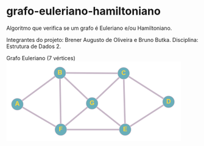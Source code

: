 # grafo-euleriano-hamiltoniano
 Algoritmo que verifica se um grafo é Euleriano e/ou Hamiltoniano.

 Integrantes do projeto: Brener Augusto de Oliveira e Bruno Butka.
 Disciplina: Estrutura de Dados 2.

 Grafo Euleriano (7 vértices)
 <img src="Imagens/grafo_euleriano_7_vertices.png"></img>